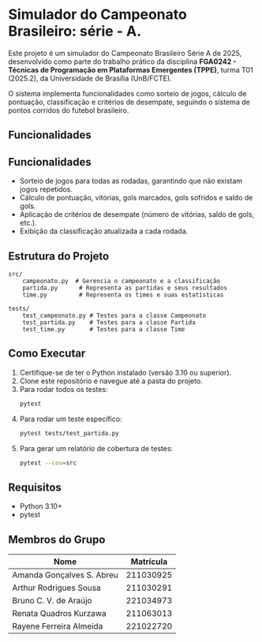#  Simulador do Campeonato Brasileiro: série - A.

Este projeto é um simulador do Campeonato Brasileiro Série A de 2025, desenvolvido como parte do trabalho prático da disciplina **FGA0242 - Técnicas de Programação em Plataformas Emergentes (TPPE)**, turma T01 (2025.2), da Universidade de Brasília (UnB/FCTE).

O sistema implementa funcionalidades como sorteio de jogos, cálculo de pontuação, classificação e critérios de desempate, seguindo o sistema de pontos corridos do futebol brasileiro.

## Funcionalidades

## Funcionalidades
- Sorteio de jogos para todas as rodadas, garantindo que não existam jogos repetidos.
- Cálculo de pontuação, vitórias, gols marcados, gols sofridos e saldo de gols.
- Aplicação de critérios de desempate (número de vitórias, saldo de gols, etc.).
- Exibição da classificação atualizada a cada rodada.

## Estrutura do Projeto
```
src/
    campeonato.py  # Gerencia o campeonato e a classificação
    partida.py      # Representa as partidas e seus resultados
    time.py         # Representa os times e suas estatísticas

tests/
    test_campeonato.py # Testes para a classe Campeonato
    test_partida.py    # Testes para a classe Partida
    test_time.py       # Testes para a classe Time
```

## Como Executar
1. Certifique-se de ter o Python instalado (versão 3.10 ou superior).
2. Clone este repositório e navegue até a pasta do projeto.
3. Para rodar todos os testes:
   ```bash
   pytest
   ```
4. Para rodar um teste específico:
   ```bash
   pytest tests/test_partida.py
   ```
5. Para gerar um relatório de cobertura de testes:
   ```bash
   pytest --cov=src
   ```

## Requisitos
- Python 3.10+
- pytest

## Membros do Grupo
| Nome                          | Matrícula   |
|-------------------------------|-------------|
| Amanda Gonçalves S. Abreu     | 211030925   |
| Arthur Rodrigues Sousa        | 211030291   |
| Bruno C. V. de Araújo         | 221034973   |
| Renata Quadros Kurzawa        | 211063013   |
| Rayene Ferreira Almeida       | 221022720   |

